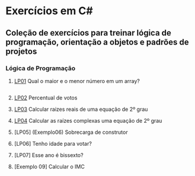 # Exercícios em C#

## Coleção de exercícios para treinar lógica de programação, orientação a objetos e padrões de projetos

### Lógica de Programação

1. [LP01](Exemplo02) Qual o maior e o menor número em um array?
```C#

```

2. [LP02](Exemplo03) Percentual de votos

3. [LP03](Exemplo04) Calcular raizes reais de uma equação de 2º grau

4. [LP04](Exemplo05) Calcular as raízes complexas uma equação de 2º grau

5. [LP05] (Exemplo06) Sobrecarga de construtor 

6. [LP06] Tenho idade para votar?

7. [LP07] Esse ano é bissexto?

8. [Exemplo 09] Calcular o IMC
